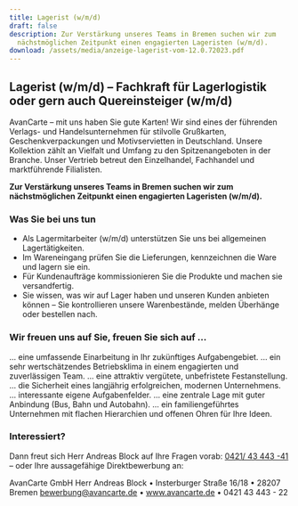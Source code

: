 ```yaml
---
title: Lagerist (w/m/d)
draft: false
description: Zur Verstärkung unseres Teams in Bremen suchen wir zum
  nächstmöglichen Zeitpunkt einen engagierten Lageristen (w/m/d).
download: /assets/media/anzeige-lagerist-vom-12.0.72023.pdf
---
```

## Lagerist (w/m/d) – Fachkraft für Lagerlogistik oder gern auch Quereinsteiger (w/m/d)

AvanCarte – mit uns haben Sie gute Karten! Wir sind eines der führenden Verlags- und Handelsunternehmen für stilvolle Grußkarten, Geschenkverpackungen und Motivservietten in Deutschland. Unsere Kollektion zählt an Vielfalt und Umfang zu den Spitzenangeboten in der Branche. Unser Vertrieb betreut den Einzelhandel, Fachhandel und marktführende Filialisten.

**Zur Verstärkung unseres Teams in Bremen suchen wir zum nächstmöglichen Zeitpunkt einen engagierten Lageristen (w/m/d).**

### Was Sie bei uns tun

* Als Lagermitarbeiter (w/m/d) unterstützen Sie uns bei allgemeinen Lagertätigkeiten.
* Im Wareneingang prüfen Sie die Lieferungen, kennzeichnen die Ware und lagern sie ein.
* Für Kundenaufträge kommissionieren Sie die Produkte und machen sie versandfertig.
* Sie wissen, was wir auf Lager haben und unseren Kunden anbieten können – Sie kontrollieren unsere Warenbestände, melden Überhänge oder bestellen nach.

### Wir freuen uns auf Sie, freuen Sie sich auf ...

... eine umfassende Einarbeitung in Ihr zukünftiges Aufgabengebiet.
... ein sehr wertschätzendes Betriebsklima in einem engagierten und zuverlässigen Team.
... eine attraktiv vergütete, unbefristete Festanstellung.
... die Sicherheit eines langjährig erfolgreichen, modernen Unternehmens.
... interessante eigene Aufgabenfelder.
... eine zentrale Lage mit guter Anbindung (Bus, Bahn und Autobahn).
... ein familiengeführtes Unternehmen mit flachen Hierarchien und offenen Ohren für Ihre Ideen.

### Interessiert?

Dann freut sich Herr Andreas Block auf Ihre Fragen vorab: [0421/ 43 443 -41](tel:04214344341) – oder Ihre aussagefähige Direktbewerbung an:

AvanCarte GmbH
Herr Andreas Block • Insterburger Straße 16/18 • 28207 Bremen
[bewerbung@avancarte.de](<mailto: bewerbung@avancarte.de>) • www.avancarte.de • 0421 43 443 - 22